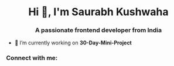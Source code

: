 <h1 align="center">Hi 👋, I'm Saurabh Kushwaha</h1>
<h3 align="center">A passionate frontend developer from India</h3>

- 🔭 I’m currently working on **30-Day-Mini-Project**

<h3 align="left">Connect with me:</h3>
<p align="left">
</p>
